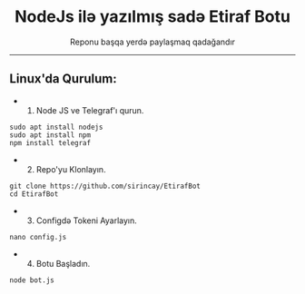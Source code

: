 <div align="center">
  <h1> NodeJs ilə yazılmış sadə Etiraf Botu</h1>
</div>
<p align="center">
    Reponu başqa yerdə paylaşmaq qadağandır
</p>

----
###


## Linux'da Qurulum:

- 1. Node JS ve Telegraf'ı qurun.
```
sudo apt install nodejs
sudo apt install npm
npm install telegraf
```
- 2. Repo'yu Klonlayın.
```
git clone https://github.com/sirincay/EtirafBot
cd EtirafBot
```
- 3. Configdə Tokeni Ayarlayın.
```
nano config.js
```
- 4. Botu Başladın.
```
node bot.js
```

